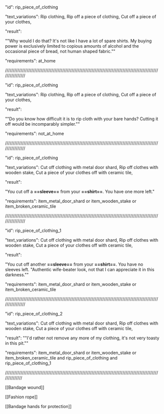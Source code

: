 
"id": rip_piece_of_clothing

"text_variations":
Rip clothing, Rip off a piece of clothing, Cut off a piece of your clothes, 

"result":

""Why would I do that? It's not like I have a lot of spare shirts. My buying power is exclusively limited to copious amounts of alcohol and the occasional piece of bread, not human shaped fabric.""

"requirements": at_home

////////////////////////////////////////////////////////////////////////////////////////////////////////////////

"id": rip_piece_of_clothing

"text_variations":
Rip clothing, Rip off a piece of clothing, Cut off a piece of your clothes, 

"result":

""Do you know how difficult it is to rip cloth with your bare hands? Cutting it off would be incomparably simpler.""

"requirements": not_at_home

////////////////////////////////////////////////////////////////////////////////////////////////////////////////

"id": rip_piece_of_clothing

"text_variations":
Cut off clothing with metal door shard, Rip off clothes with wooden stake, Cut a piece of your clothes off with ceramic tile,

"result":

"You cut off a **==sleeve==** from your **==shirt==**. You have one more left."

"requirements": item_metal_door_shard or item_wooden_stake or item_broken_ceramic_tile

////////////////////////////////////////////////////////////////////////////////////////////////////////////////

"id": rip_piece_of_clothing_1

"text_variations":
Cut off clothing with metal door shard, Rip off clothes with wooden stake, Cut a piece of your clothes off with ceramic tile,

"result":

"You cut off another **==sleeve==** from your **==shirt==**. You have no sleeves left. "Authentic wife-beater look, not that I can appreciate it in this darkness.""

"requirements": item_metal_door_shard or item_wooden_stake or item_broken_ceramic_tile

////////////////////////////////////////////////////////////////////////////////////////////////////////////////

"id": rip_piece_of_clothing_2

"text_variations":
Cut off clothing with metal door shard, Rip off clothes with wooden stake, Cut a piece of your clothes off with ceramic tile,

"result":
""I'd rather not remove any more of my clothing, it's not very toasty in this pit.""

"requirements": item_metal_door_shard or item_wooden_stake or item_broken_ceramic_tile and rip_piece_of_clothing and rip_piece_of_clothing_1

//////////////////////////////////////////////////////////////////////////////////////////////////////////////

[[Bandage wound]]

[[Fashion rope]]

[[Bandage hands for protection]]

